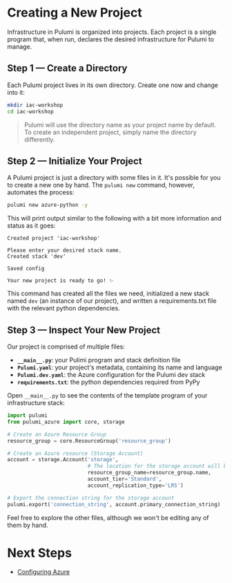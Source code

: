 # Creating a New Project

Infrastructure in Pulumi is organized into projects. Each project is a single program that, when run, declares the desired infrastructure for Pulumi to manage.

## Step 1 &mdash; Create a Directory

Each Pulumi project lives in its own directory. Create one now and change into it:

```bash
mkdir iac-workshop
cd iac-workshop
```

> Pulumi will use the directory name as your project name by default. To create an independent project, simply name the directory differently.

## Step 2 &mdash; Initialize Your Project

A Pulumi project is just a directory with some files in it. It's possible for you to create a new one by hand. The `pulumi new` command, however, automates the process:

```bash
pulumi new azure-python -y
```

This will print output similar to the following with a bit more information and status as it goes:

```
Created project 'iac-workshop'

Please enter your desired stack name.
Created stack 'dev'

Saved config

Your new project is ready to go! ✨
```

This command has created all the files we need, initialized a new stack named `dev` (an instance of our project), and written a requirements.txt file with the relevant python dependencies.

## Step 3 &mdash; Inspect Your New Project

Our project is comprised of multiple files:

* **`__main__.py`**: your Pulimi program and stack definition file
* **`Pulumi.yaml`**: your project's metadata, containing its name and language
* **`Pulumi.dev.yaml`**: the Azure configuration for the Pulumi dev stack
* **`requirements.txt`**: the python dependencies required from PyPy

Open `__main__.py` to see the contents of the template program of your infrastructure stack:

```python
import pulumi
from pulumi_azure import core, storage

# Create an Azure Resource Group
resource_group = core.ResourceGroup('resource_group')

# Create an Azure resource (Storage Account)
account = storage.Account('storage',
                          # The location for the storage account will be derived automatically from the resource group.
                          resource_group_name=resource_group.name,
                          account_tier='Standard',
                          account_replication_type='LRS')

# Export the connection string for the storage account
pulumi.export('connection_string', account.primary_connection_string)

```

Feel free to explore the other files, although we won't be editing any of them by hand.

# Next Steps

* [Configuring Azure](./02-configuring-azure.md)
